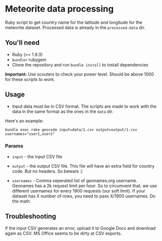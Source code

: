 # Meteorite data processing

Ruby script to get country name for the latitude and longitude for the meteorite dataset. Processed data is already in the `processed-data` dir.

## You'll need

* Ruby (>= 1.9.3)
* `bundler` rubygem
* Clone the repository and run `bundle install` to install dependencies

**Important:** Use scouters to check your power level. Should be above 1000 for these scripts to work.

## Usage

* Input data must be in CSV format. The scripts are made to work with the data in the same format as the ones in the `data` dir.

Here's an example:

    bundle exec rake geocode input=data/1.csv output=output/1.csv usernames="user1,user2"

### Params

* `input` - the input CSV file

* `output` - the output CSV file. This file will have an extra field for country code. But no headers. So beware :)

* `usernames` - Comma seperated list of geonames.org username. Geonames has a 2k request limit per hour. So to circumvent that, we use different usernames for every 1900 requests (our soft limit). If your dataset has X number of rows, you need to pass X/1900 usernames. Do the math.


## Troubleshooting

If the input CSV generates an error, upload it to Google Docs and download again as CSV. MS Office seems to be dirty at CSV exports.
